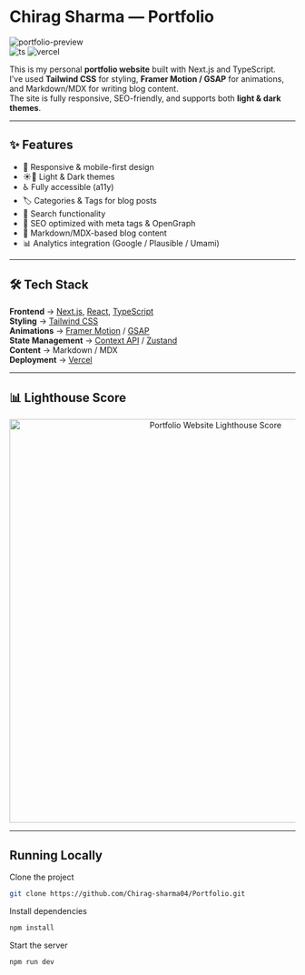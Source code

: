 # Chirag Sharma — Portfolio

![portfolio-preview](public/preview.png)  
![ts](https://badgen.net/badge/Built%20With/TypeScript/blue) ![vercel](https://img.shields.io/github/deployments/chiragsharma/portfolio/production?label=vercel&logo=vercel&logoColor=white)

This is my personal **portfolio website** built with Next.js and TypeScript.  
I’ve used **Tailwind CSS** for styling, **Framer Motion / GSAP** for animations, and Markdown/MDX for writing blog content.  
The site is fully responsive, SEO-friendly, and supports both **light & dark themes**.  

---

## ✨ Features

- 📱 Responsive & mobile-first design  
- ☀️🌙 Light & Dark themes  
- ♿️ Fully accessible (a11y)  
- 🏷 Categories & Tags for blog posts  
- 👀 Search functionality  
- 🔎 SEO optimized with meta tags & OpenGraph  
- 📰 Markdown/MDX-based blog content  
- 📊 Analytics integration (Google / Plausible / Umami)  

---

## 🛠 Tech Stack

**Frontend** → [Next.js](https://nextjs.org/), [React](https://react.dev/), [TypeScript](https://www.typescriptlang.org/)  
**Styling** → [Tailwind CSS](https://tailwindcss.com/)  
**Animations** → [Framer Motion](https://www.framer.com/motion/) / [GSAP](https://greensock.com/)  
**State Management** → [Context API](https://react.dev/reference/react/Context) / [Zustand](https://zustand-demo.pmnd.rs/)  
**Content** → Markdown / MDX  
**Deployment** → [Vercel](https://vercel.com/)  

---

## 📊 Lighthouse Score

<p align="center">
  <a href="https://pagespeed.web.dev/">
    <img width="710" alt="Portfolio Website Lighthouse Score" src="public/lighthouse-result.svg">
  </a>
</p>

---
## Running Locally

Clone the project

```bash
git clone https://github.com/Chirag-sharma04/Portfolio.git
```

Install dependencies

```bash
npm install
```

Start the server

```bash
npm run dev
```
